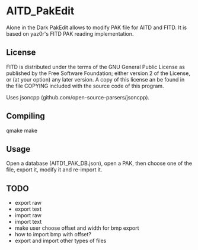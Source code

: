 AITD_PakEdit
============


Alone in the Dark PakEdit allows to modify PAK file for AITD and FITD.
It is based on yaz0r's FITD PAK reading implementation.


License
-------

FITD is distributed under the terms of the GNU General Public License
as published by the Free Software Foundation; either version 2 of the
License, or (at your option) any later version. A copy of this license 
an be found in the file COPYING included with the source code of this
program.

Uses jsoncpp (github.com/open-source-parsers/jsoncpp).

Compiling
---------

qmake
make

Usage
-----
Open a database (AITD1_PAK_DB.json), open a PAK,
then choose one of the file, export it, modify it and
re-import it.

TODO
----
  * export raw
  * export text
  * import raw
  * import text
  * make user choose offset and width for bmp export
  * how to import bmp with offset?
  * export and import other types of files
  
